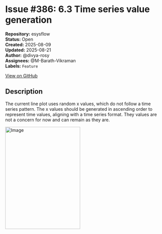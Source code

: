 # Issue #386: 6.3 Time series value generation

**Repository:** esysflow  
**Status:** Open  
**Created:** 2025-08-09  
**Updated:** 2025-08-21  
**Author:** @divya-rosy  
**Assignees:** @M-Barath-Vikraman  
**Labels:** `Feature`  

[View on GitHub](https://github.com/Simtestlab/esysflow/issues/386)

## Description

The current line plot uses random x values, which do not follow a time series pattern.
	The x values should be generated in ascending order to represent time values, aligning with a time series format.
	They values are not a concern for now and can remain as they are.

<img width="238" height="325" alt="Image" src="https://github.com/user-attachments/assets/9394668a-2cc0-4c12-983e-188bdce4e368" />